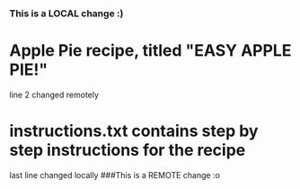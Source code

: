 ### This is a LOCAL change :)
# Apple Pie recipe, titled "EASY APPLE PIE!" 
line 2 changed remotely
# instructions.txt contains step by step instructions for the recipe

last line changed locally
###This is a REMOTE change :o 
